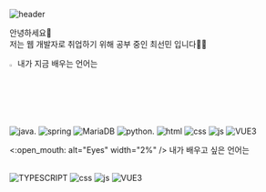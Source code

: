 ![header](https://capsule-render.vercel.app/api?type=Cylinder&color=auto&height=50&section=header&text=Hi%20I'm%20SeonMin&fontSize=20)

안녕하세요:raised_hands: 
<br>저는 웹 개발자로 취업하기 위해 공부 중인 최선민 입니다:clap::fire:

<summary>
  <img src="https://raw.githubusercontent.com/Tarikul-Islam-Anik/Animated-Fluent-Emojis/master/Emojis/Hand%20gestures/Eyes.png" alt="Eyes" width="2%" /> 내가 지금 배우는 언어는 
</summary>
   <br>
  

![java](https://img.shields.io/badge/Java-ED8B00?style=for-the-badge&logo=openjdk&logoColor=white). ![spring](https://img.shields.io/badge/Spring-6DB33F?style=for-the-badge&logo=spring&logoColor=white) ![MariaDB](https://img.shields.io/badge/mysql-%2300f.svg?style=for-the-badge&logo=mysql&logoColor=white)  ![python](https://img.shields.io/badge/Python-14354C?style=for-the-badge&logo=python&logoColor=white). ![html](https://img.shields.io/badge/HTML5-E34F26?style=for-the-badge&logo=html5&logoColor=white) ![css](https://img.shields.io/badge/CSS-239120?&style=for-the-badge&logo=css3&logoColor=white) ![js](https://img.shields.io/badge/JavaScript-F7DF1E?style=for-the-badge&logo=JavaScript&logoColor=white) ![VUE3](https://img.shields.io/badge/Vue.js-35495E?style=for-the-badge&logo=vue.js&logoColor=4FC08D) 





<summary>
  <:open_mouth: alt="Eyes" width="2%" /> 내가 배우고 싶은 언어는
</summary>
   <br>
  
 ![TYPESCRIPT](https://img.shields.io/badge/TypeScript-007ACC?style=for-the-badge&logo=typescript&logoColor=white) ![css](https://img.shields.io/badge/React-20232A?style=for-the-badge&logo=react&logoColor=61DAFB) ![js](https://img.shields.io/badge/JavaScript-F7DF1E?style=for-the-badge&logo=JavaScript&logoColor=white) ![VUE3](https://img.shields.io/badge/Vue.js-35495E?style=for-the-badge&logo=vue.js&logoColor=4FC08D) 







<!--
**choeseonmin/choeseonmin** is a ✨ _special_ ✨ repository because its `README.md` (this file) appears on your GitHub profile.

Here are some ideas to get you started:

- 🔭 I’m currently working on ...
- 🌱 I’m currently learning ...
- 👯 I’m looking to collaborate on ...
- 🤔 I’m looking for help with ...
- 💬 Ask me about ...
- 📫 How to reach me: ...
- 😄 Pronouns: ...
- ⚡ Fun fact: ...
-->
